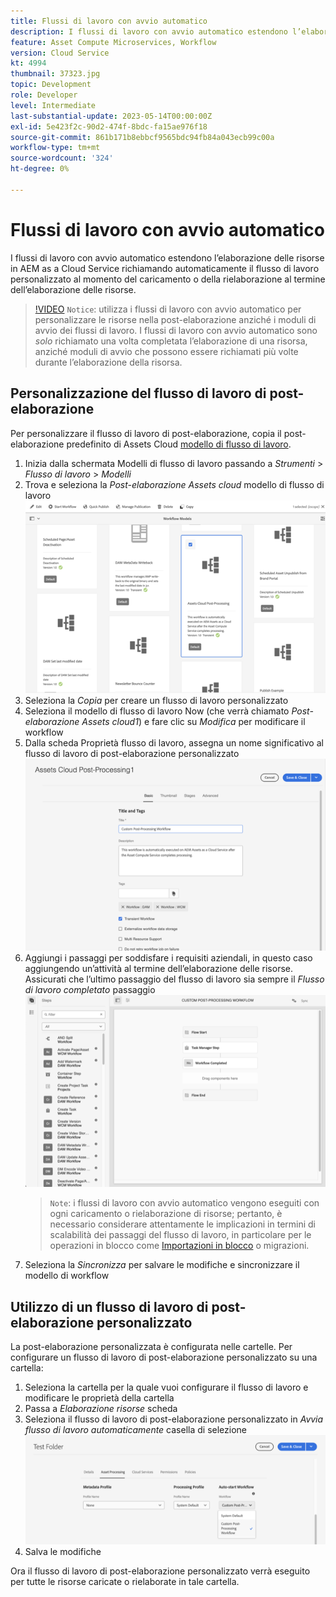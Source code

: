 ```yaml
---
title: Flussi di lavoro con avvio automatico
description: I flussi di lavoro con avvio automatico estendono l’elaborazione delle risorse richiamando automaticamente il flusso di lavoro personalizzato al momento del caricamento o della rielaborazione.
feature: Asset Compute Microservices, Workflow
version: Cloud Service
kt: 4994
thumbnail: 37323.jpg
topic: Development
role: Developer
level: Intermediate
last-substantial-update: 2023-05-14T00:00:00Z
exl-id: 5e423f2c-90d2-474f-8bdc-fa15ae976f18
source-git-commit: 861b171b8ebbcf9565bdc94fb84a043ecb99c00a
workflow-type: tm+mt
source-wordcount: '324'
ht-degree: 0%

---
```


# Flussi di lavoro con avvio automatico

I flussi di lavoro con avvio automatico estendono l’elaborazione delle risorse in AEM as a Cloud Service richiamando automaticamente il flusso di lavoro personalizzato al momento del caricamento o della rielaborazione al termine dell’elaborazione delle risorse.

>[!VIDEO](https://video.tv.adobe.com/v/37323?quality=12&learn=on)
> `Notice`: utilizza i flussi di lavoro con avvio automatico per personalizzare le risorse nella post-elaborazione anziché i moduli di avvio dei flussi di lavoro. I flussi di lavoro con avvio automatico sono _solo_ richiamato una volta completata l’elaborazione di una risorsa, anziché moduli di avvio che possono essere richiamati più volte durante l’elaborazione della risorsa.

## Personalizzazione del flusso di lavoro di post-elaborazione

Per personalizzare il flusso di lavoro di post-elaborazione, copia il post-elaborazione predefinito di Assets Cloud [modello di flusso di lavoro](../../foundation/workflow/use-the-workflow-editor.md).

1. Inizia dalla schermata Modelli di flusso di lavoro passando a _Strumenti_ > _Flusso di lavoro_ > _Modelli_
2. Trova e seleziona la _Post-elaborazione Assets cloud_ modello di flusso di lavoro<br/>
   ![Seleziona il modello di flusso di lavoro di post-elaborazione di Assets Cloud](assets/auto-start-workflow-select-workflow.png)
3. Seleziona la _Copia_ per creare un flusso di lavoro personalizzato
4. Seleziona il modello di flusso di lavoro Now (che verrà chiamato _Post-elaborazione Assets cloud1_) e fare clic su _Modifica_ per modificare il workflow
5. Dalla scheda Proprietà flusso di lavoro, assegna un nome significativo al flusso di lavoro di post-elaborazione personalizzato<br/>
   ![Modifica del nome](assets/auto-start-workflow-change-name.png)
6. Aggiungi i passaggi per soddisfare i requisiti aziendali, in questo caso aggiungendo un’attività al termine dell’elaborazione delle risorse. Assicurati che l’ultimo passaggio del flusso di lavoro sia sempre il _Flusso di lavoro completato_ passaggio<br/>
   ![Aggiungi passaggi del flusso di lavoro](assets/auto-start-workflow-customize-steps.png)
   > `Note`: i flussi di lavoro con avvio automatico vengono eseguiti con ogni caricamento o rielaborazione di risorse; pertanto, è necessario considerare attentamente le implicazioni in termini di scalabilità dei passaggi del flusso di lavoro, in particolare per le operazioni in blocco come [Importazioni in blocco](../../cloud-service/migration/bulk-import.md) o migrazioni.
7. Seleziona la _Sincronizza_ per salvare le modifiche e sincronizzare il modello di workflow

## Utilizzo di un flusso di lavoro di post-elaborazione personalizzato

La post-elaborazione personalizzata è configurata nelle cartelle. Per configurare un flusso di lavoro di post-elaborazione personalizzato su una cartella:

1. Seleziona la cartella per la quale vuoi configurare il flusso di lavoro e modificare le proprietà della cartella
2. Passa a _Elaborazione risorse_ scheda
3. Seleziona il flusso di lavoro di post-elaborazione personalizzato in _Avvia flusso di lavoro automaticamente_ casella di selezione<br/>
   ![Impostare il flusso di lavoro di post-elaborazione](assets/auto-start-workflow-set-workflow.png)
4. Salva le modifiche

Ora il flusso di lavoro di post-elaborazione personalizzato verrà eseguito per tutte le risorse caricate o rielaborate in tale cartella.